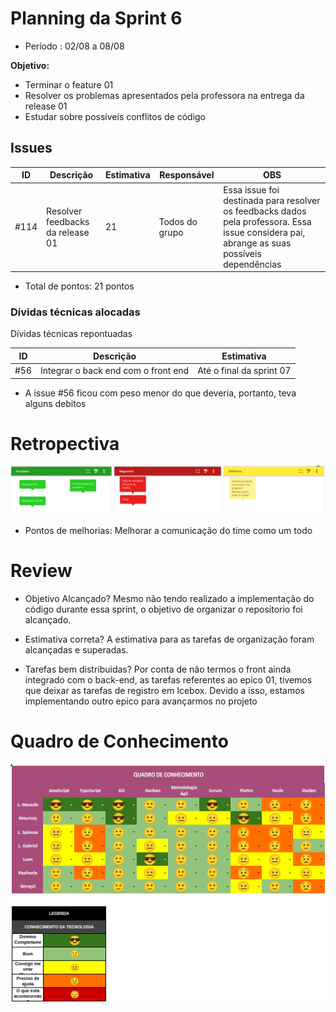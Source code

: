 # Planning da Sprint 6

- Período : 02/08 a 08/08

**Objetivo:**

- Terminar o feature 01
- Resolver os problemas apresentados pela professora na entrega da release 01
- Estudar sobre possíveis conflitos de código

## Issues

| ID   | Descrição                        | Estimativa | Responsável    | OBS                                                                                                                                         |
| ---- | -------------------------------- | ---------- | -------------- | ------------------------------------------------------------------------------------------------------------------------------------------- |
| #114 | Resolver feedbacks da release 01 | 21         | Todos do grupo | Essa issue foi destinada para resolver os feedbacks dados pela professora. Essa issue considera pai, abrange as suas possíveis dependências |

- Total de pontos: 21 pontos

### Dívidas técnicas alocadas

Dívidas técnicas repontuadas

| ID  | Descrição                           | Estimativa               |
| --- | ----------------------------------- | ------------------------ |
| #56 | Integrar o back end com o front end | Até o final da sprint 07 |

- A issue #56 ficou com peso menor do que deveria, portanto, teva alguns debitos

# Retropectiva

![Retrospectiva](../img/gerenciamento/Retrospectiva/Retrospectiva06.png)

- Pontos de melhorias: Melhorar a comunicação do time como um todo

# Review

- Objetivo Alcançado? Mesmo não tendo realizado a implementação do código durante essa sprint, o objetivo de organizar o repositorio foi alcançado.

- Estimativa correta? A estimativa para as tarefas de organização foram alcançadas e superadas.

- Tarefas bem distribuidas? Por conta de não termos o front ainda integrado com o back-end, as tarefas referentes ao epico 01, tivemos que deixar as tarefas de registro em Icebox. Devido a isso, estamos implementando outro epico para avançarmos no projeto

# Quadro de Conhecimento

![Quadro de conhecimento](../img/gerenciamento/QuadroConhecimento/QuadroConhecimento6.png)
